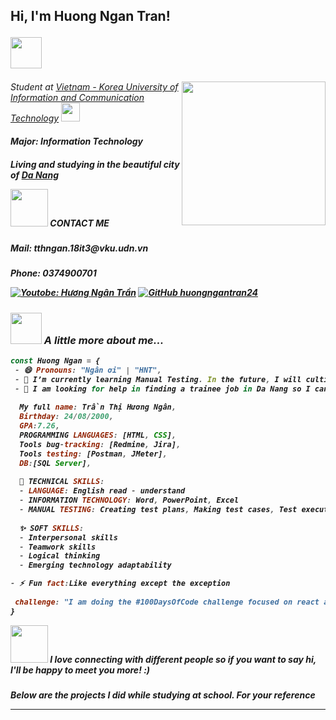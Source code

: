 <h2> Hi, I'm Huong Ngan Tran! 

<img src="https://media.giphy.com/media/mGcNjsfWAjY5AEZNw6/giphy.gif" width="50"></h2>
<img align='right' src="https://media.giphy.com/media/ieyl9zmCjO4b4t6qoY/giphy.gif" width="230">
<p><em>Student at <a href="http://vku.udn.vn/">Vietnam - Korea University of Information and Communication Technology</a>
<img src="https://daotao.vku.udn.vn/public/images/logo.png" width="30">

<h5>Major: Information Technology
<h5>Living and studying in the beautiful city of <a href="https://goo.gl/maps/aoXodoZ24XnPpkxa7">Da Nang</a></em></p>

<img src="https://img.wattpad.com/eae718208e76fe43ae8a60165ec3fc445cf3e78f/68747470733a2f2f73332e616d617a6f6e6177732e636f6d2f776174747061642d6d656469612d736572766963652f53746f7279496d6167652f774933346250666967374a7167673d3d2d3732313832323135312e313539373062363064626666626637353831383532313432353736342e676966" width="60">
<em><b>CONTACT ME</b></em>

<h5>Mail: tthngan.18it3@vku.udn.vn
<h5>Phone: 0374900701
</em></p>


[![Youtobe: Hương Ngân Trần](https://img.shields.io/youtube/channel/views/UCheKoYzbewPLBfY5znt-w1Q)](https://www.youtube.com/channel/UCheKoYzbewPLBfY5znt-w1Q)
[![GitHub huongngantran24](https://img.shields.io/github/followers/huongngantran24?label=follow&style=social)](https://github.com/Thaiane)


### <img src="https://i.pinimg.com/originals/ca/51/94/ca51948543c08b32ddbd75ef3b7ffb16.gif" width="50"> A little more about me...  

```javascript
const Huong Ngan = {
 - 😄 Pronouns: "Ngân ơi" | "HNT",
 - 🌱 I’m currently learning Manual Testing. In the future, I will cultivate more Automation Testing
 - 🤔 I am looking for help in finding a trainee job in Da Nang so I can learn more practical experience
 
  My full name: Trần Thị Hương Ngân,
  Birthday: 24/08/2000,
  GPA:7.26,
  PROGRAMMING LANGUAGES: [HTML, CSS],
  Tools bug-tracking: [Redmine, Jira],
  Tools testing: [Postman, JMeter],
  DB:[SQL Server],
 
  🌱 TECHNICAL SKILLS:
  - LANGUAGE: English read - understand
  - INFORMATION TECHNOLOGY: Word, PowerPoint, Excel
  - MANUAL TESTING: Creating test plans, Making test cases, Test execution, Log bug
 
  ✨ SOFT SKILLS:
  - Interpersonal skills 
  - Teamwork skills 
  - Logical thinking 
  - Emerging technology adaptability

- ⚡ Fun fact:Like everything except the exception
  
 challenge: "I am doing the #100DaysOfCode challenge focused on react and typescript"
}
```

<img src="https://ace.edu.vn/wp-content/uploads/2022/06/suprised-cat-gif.gif" width="60"> <em><b>I love connecting with different people</b> so if you want to say <b>hi, I'll be happy to meet you more!</b> :)</em>

<h5>Below are the projects I did while studying at school. For your reference

---


<!--
**huongngantran24/huongngantran24** is a ✨ _special_ ✨ repository because its `README.md` (this file) appears on your GitHub profile.

Here are some ideas to get you started:

- 🔭 I’m currently working on ...
- 🌱 I’m currently learning ...
- 👯 I’m looking to collaborate on ...
- 🤔 I’m looking for help with ...
- 💬 Ask me about ...
- 📫 How to reach me: ...
- 😄 Pronouns: ...
- ⚡ Fun fact: ...
-->
